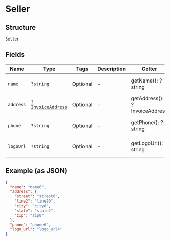 
# Seller

## Structure

`Seller`

## Fields

| Name | Type | Tags | Description | Getter | Setter |
|  --- | --- | --- | --- | --- | --- |
| `name` | `?string` | Optional | - | getName(): ?string | setName(?string name): void |
| `address` | [`?InvoiceAddress`](../../doc/models/invoice-address.md) | Optional | - | getAddress(): ?InvoiceAddress | setAddress(?InvoiceAddress address): void |
| `phone` | `?string` | Optional | - | getPhone(): ?string | setPhone(?string phone): void |
| `logoUrl` | `?string` | Optional | - | getLogoUrl(): ?string | setLogoUrl(?string logoUrl): void |

## Example (as JSON)

```json
{
  "name": "name6",
  "address": {
    "street": "street6",
    "line2": "line20",
    "city": "city6",
    "state": "state2",
    "zip": "zip0"
  },
  "phone": "phone6",
  "logo_url": "logo_url4"
}
```

